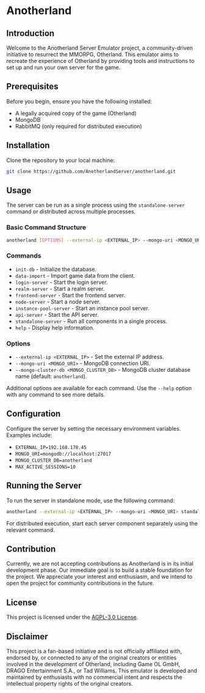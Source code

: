 # Anotherland

## Introduction
Welcome to the Anotherland Server Emulator project, a community-driven initiative to resurrect the MMORPG, Otherland. This emulator aims to recreate the experience of Otherland by providing tools and instructions to set up and run your own server for the game.

## Prerequisites
Before you begin, ensure you have the following installed:
- A legally acquired copy of the game (Otherland)
- MongoDB
- RabbitMQ (only required for distributed execution)

## Installation
Clone the repository to your local machine:
```bash
git clone https://github.com/AnotherlandServer/anotherland.git
```

## Usage
The server can be run as a single process using the `standalone-server` command or distributed across multiple processes.

### Basic Command Structure
```bash
anotherland [OPTIONS] --external-ip <EXTERNAL_IP> --mongo-uri <MONGO_URI> <COMMAND>
```

### Commands
- `init-db` - Initialize the database.
- `data-import` - Import game data from the client.
- `login-server` - Start the login server.
- `realm-server` - Start a realm server.
- `frontend-server` - Start the frontend server.
- `node-server` - Start a node server.
- `instance-pool-server` - Start an instance pool server.
- `api-server` - Start the API server.
- `standalone-server` - Run all components in a single process.
- `help` - Display help information.

### Options
- `--external-ip <EXTERNAL_IP>` - Set the external IP address.
- `--mongo-uri <MONGO_URI>` - MongoDB connection URI.
- `--mongo-cluster-db <MONGO_CLUSTER_DB>` - MongoDB cluster database name (default: `anotherland`).

Additional options are available for each command. Use the `--help` option with any command to see more details.

## Configuration
Configure the server by setting the necessary environment variables. Examples include:
- `EXTERNAL_IP=192.168.178.45`
- `MONGO_URI=mongodb://localhost:27017`
- `MONGO_CLUSTER_DB=anotherland`
- `MAX_ACTIVE_SESSIONS=10`

## Running the Server
To run the server in standalone mode, use the following command:
```bash
anotherland --external-ip <EXTERNAL_IP> --mongo-uri <MONGO_URI> standalone-server
```

For distributed execution, start each server component separately using the relevant command.

## Contribution
Currently, we are not accepting contributions as Anotherland is in its initial development phase. Our immediate goal is to build a stable foundation for the project. We appreciate your interest and enthusiasm, and we intend to open the project for community contributions in the future.

## License
This project is licensed under the [AGPL-3.0 License](LICENSE).

## Disclaimer
This project is a fan-based initiative and is not officially affiliated with, endorsed by, or connected to any of the original creators or entities involved in the development of Otherland, including Game OL GmbH, DRAGO Entertainment S.A., or Tad Williams. This emulator is developed and maintained by enthusiasts with no commercial intent and respects the intellectual property rights of the original creators.
